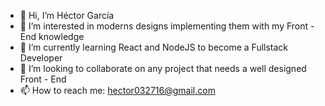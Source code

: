 - 👋 Hi, I’m Héctor García
- 👀 I’m interested in moderns designs implementing them with my Front - End knowledge
- 🌱 I’m currently learning React and NodeJS to become a Fullstack Developer
- 💞️ I’m looking to collaborate on any project that needs a well designed Front - End
- 📫 How to reach me: hector032716@gmail.com

<!---
hectorg2211/hectorg2211 is a ✨ special ✨ repository because its `README.md` (this file) appears on your GitHub profile.
You can click the Preview link to take a look at your changes.
--->
